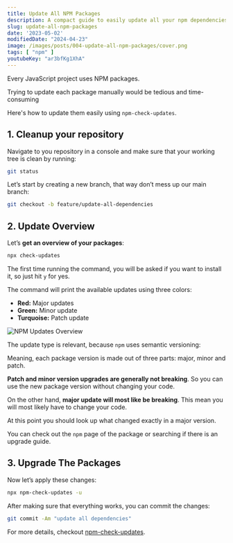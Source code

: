 ```yaml
---
title: Update All NPM Packages
description: A compact guide to easily update all your npm dependencies.
slug: update-all-npm-packages
date: '2023-05-02'
modifiedDate: "2024-04-23"
image: /images/posts/004-update-all-npm-packages/cover.png
tags: [ "npm" ]
youtubeKey: "ar3bfKg1XhA"
---
```


Every JavaScript project uses NPM packages.

Trying to update each package manually would be tedious and time-consuming

Here's how to update them easily using `npm-check-updates`.

## 1. Cleanup your repository

Navigate to you repository in a console and make sure that your working tree is clean
by running:

```bash
git status
```

Let’s start by creating a new branch, that way don’t mess up our main branch:

```bash
git checkout -b feature/update-all-dependencies
```

## 2. Update Overview

Let’s **get an overview of your packages**:

```bash
npx check-updates
```

The first time running the command, you will be asked if you want to install it,
so just hit `y` for yes.

The command will print the available updates using three colors:

- **Red:** Major updates
- **Green:** Minor update
- **Turquoise:** Patch update

![NPM Updates Overview](images/posts/004-update-all-npm-packages/npm-updates-overview.jpg)

The update type is relevant, because `npm` uses semantic versioning:

Meaning, each package version is made out of three parts: major, minor and patch.

**Patch and minor version upgrades are generally not breaking**. So you can use the new package version without changing
your code.

On the other hand, **major update will most like be breaking**. This mean you will most likely have to change your code.

At this point you should look up what changed exactly in a major version.

You can check out the `npm` page of the package or searching if there is an upgrade guide.

## 3. Upgrade The Packages

Now let’s apply these changes:

```bash
npx npm-check-updates -u
```

After making sure that everything works, you can commit the changes: 

```bash
git commit -Am "update all dependencies"
```

For more details, checkout  [npm-check-updates](https://www.npmjs.com/package/npm-check-updates).